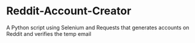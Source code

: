 # Reddit-Account-Creator
A Python script using Selenium and Requests that generates accounts on Reddit and verifies the temp email
